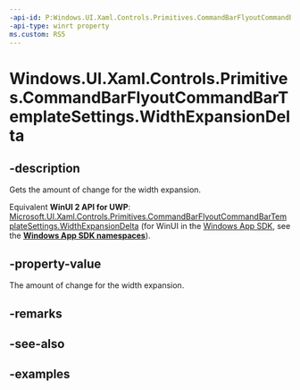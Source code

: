 ```yaml
---
-api-id: P:Windows.UI.Xaml.Controls.Primitives.CommandBarFlyoutCommandBarTemplateSettings.WidthExpansionDelta
-api-type: winrt property
ms.custom: RS5
---
```


<!-- Property syntax.
public double WidthExpansionDelta { get; }
-->

# Windows.UI.Xaml.Controls.Primitives.CommandBarFlyoutCommandBarTemplateSettings.WidthExpansionDelta

## -description

Gets the amount of change for the width expansion.

Equivalent **WinUI 2 API for UWP**: [Microsoft.UI.Xaml.Controls.Primitives.CommandBarFlyoutCommandBarTemplateSettings.WidthExpansionDelta](/windows/winui/api/microsoft.ui.xaml.controls.primitives.commandbarflyoutcommandbartemplatesettings.widthexpansiondelta) (for WinUI in the [Windows App SDK](/windows/apps/windows-app-sdk/), see the **[Windows App SDK namespaces](/windows/windows-app-sdk/api/winrt/)**).

## -property-value

The amount of change for the width expansion.

## -remarks

## -see-also

## -examples

